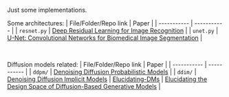 Just some implementations.


Some architectures:
|      File/Folder/Repo link | Paper |
| ----------- | ----------- |
| `resnet.py`      | [Deep Residual Learning for Image Recognition](https://arxiv.org/abs/1512.03385)       |
| `unet.py`   | [U-Net: Convolutional Networks for Biomedical Image Segmentation](https://arxiv.org/abs/1505.04597)        |

&nbsp;


Diffusion models related:
|      File/Folder/Repo link | Paper |
| ----------- | ----------- |
| `ddpm/`      | [Denoising Diffusion Probabilistic Models](https://arxiv.org/abs/2006.11239)       |
| `ddim/`   | [Denoising Diffusion Implicit Models](https://arxiv.org/abs/2010.02502)
| [Elucidating-DMs](https://github.com/Joqsan/Elucidating-DMs) | [Elucidating the Design Space of Diffusion-Based Generative Models](https://arxiv.org/abs/2206.00364)       |